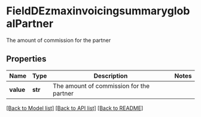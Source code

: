 # FieldDEzmaxinvoicingsummaryglobalPartner

The amount of commission for the partner

## Properties
Name | Type | Description | Notes
------------ | ------------- | ------------- | -------------
**value** | **str** | The amount of commission for the partner | 

[[Back to Model list]](../README.md#documentation-for-models) [[Back to API list]](../README.md#documentation-for-api-endpoints) [[Back to README]](../README.md)


